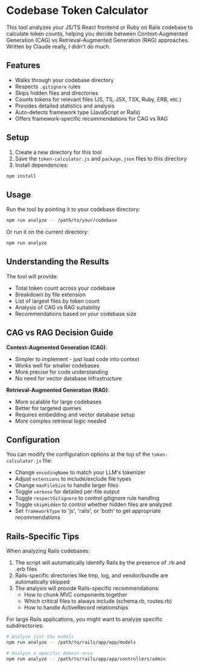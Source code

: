 # Codebase Token Calculator

This tool analyzes your JS/TS React frontend or Ruby on Rails codebase to calculate token counts, helping you decide between Context-Augmented Generation (CAG) vs Retrieval-Augmented Generation (RAG) approaches.
Written by Claude really, I didn't do much.

## Features

- Walks through your codebase directory
- Respects `.gitignore` rules
- Skips hidden files and directories
- Counts tokens for relevant files (JS, TS, JSX, TSX, Ruby, ERB, etc.)
- Provides detailed statistics and analysis
- Auto-detects framework type (JavaScript or Rails)
- Offers framework-specific recommendations for CAG vs RAG

## Setup

1. Create a new directory for this tool
2. Save the `token-calculator.js` and `package.json` files to this directory
3. Install dependencies:

```bash
npm install
```

## Usage

Run the tool by pointing it to your codebase directory:

```bash
npm run analyze -- /path/to/your/codebase
```

Or run it on the current directory:

```bash
npm run analyze
```

## Understanding the Results

The tool will provide:

- Total token count across your codebase
- Breakdown by file extension
- List of largest files by token count
- Analysis of CAG vs RAG suitability
- Recommendations based on your codebase size

## CAG vs RAG Decision Guide

**Context-Augmented Generation (CAG)**:

- Simpler to implement - just load code into context
- Works well for smaller codebases
- More precise for code understanding
- No need for vector database infrastructure

**Retrieval-Augmented Generation (RAG)**:

- More scalable for large codebases
- Better for targeted queries
- Requires embedding and vector database setup
- More complex retrieval logic needed

## Configuration

You can modify the configuration options at the top of the `token-calculator.js` file:

- Change `encodingName` to match your LLM's tokenizer
- Adjust `extensions` to include/exclude file types
- Change `maxFileSize` to handle larger files
- Toggle `verbose` for detailed per-file output
- Toggle `respectGitignore` to control gitignore rule handling
- Toggle `skipHidden` to control whether hidden files are analyzed
- Set `frameworkType` to 'js', 'rails', or 'both' to get appropriate recommendations

## Rails-Specific Tips

When analyzing Rails codebases:

1. The script will automatically identify Rails by the presence of .rb and .erb files
2. Rails-specific directories like tmp, log, and vendor/bundle are automatically skipped
3. The analysis will provide Rails-specific recommendations:
   - How to chunk MVC components together
   - Which critical files to always include (schema.rb, routes.rb)
   - How to handle ActiveRecord relationships

For large Rails applications, you might want to analyze specific subdirectories:

```bash
# Analyze just the models
npm run analyze -- /path/to/rails/app/app/models

# Analyze a specific domain area
npm run analyze -- /path/to/rails/app/app/controllers/admin
```
